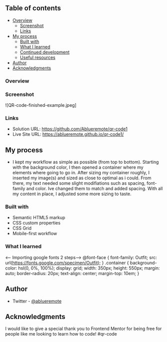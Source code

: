 ## Table of contents

- [Overview](#overview)
  - [Screenshot](#screenshot)
  - [Links](#links)
- [My process](#my-process)
  - [Built with](#built-with)
  - [What I learned](#what-i-learned)
  - [Continued development](#continued-development)
  - [Useful resources](#useful-resources)
- [Author](#author)
- [Acknowledgments](#acknowledgments)

### Overview 
### Screenshot

![QR-code-finished-example.jpeg]

### Links

- Solution URL: https://github.com/Ablueremote/qr-code1
- Live Site URL: https://ablueremote.github.io/qr-code1/

## My process

- I kept my workflow as simple as possible (from top to bottom). Starting with the background color, I then opened a container where my elements where going to go in. After sizing my container roughly, I inserted my image(s) and sized as close to optimal as i could. From there, my text needed some slight modifiations such as spacing, font-family and color. Ive changed them to match and added spacing. With all my content in place, I adjusted some more sizing to taste.

### Built with

- Semantic HTML5 markup
- CSS custom properties
- CSS Grid
- Mobile-first workflow

### What I learned
  <-- Importing google fonts 2 steps-->
  @font-face {
    font-family: Outfit;
    src: url(https://fonts.google.com/specimen/Outfit);
}
.container {
    background-color: hsl(0, 0%, 100%);
    display: grid;
    width: 350px;
    height: 550px;
    margin: auto;
    border-radius: 20px;
    text-align: center;
    margin-top: 10em;
}

## Author

- Twitter - [@ablueremote](https://www.twitter.com/ablueremote)


## Acknowledgments

I would like to give a special thank you to Frontend Mentor for being free for people like me looking to learn how to code!
#qr-code

